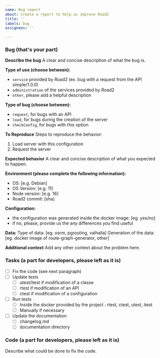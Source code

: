 ```yaml
---
name: Bug report
about: Create a report to help us improve Road2
title: ''
labels: bug
assignees: ''

---
```


### Bug (that's your part)

**Describe the bug**
A clear and concise description of what the bug is.

**Type of use (choose between):**
- `service` provided by Road2 (ex. bug with a request from the API simple/1.0.0)
- `administration` of the services provided by Road2 
- `other`, please add a helpful description

**Type of bug (choose between):**
- `request`, for bugs with an API
- `load`, for bugs during the creation of the server
- `checkConfig`, for bugs with this option

**To Reproduce**
Steps to reproduce the behavior:
1. Load server with this configuration
2. Request the server

**Expected behavior**
A clear and concise description of what you expected to happen.

**Environment (please complete the following information):**
 - OS: [e.g. Debian]
 - OS Version: [e.g. 11]
 - Node version: [e.g. 16]
 - Road2 commit: [sha]

**Configuration:**
- the configuration was generated inside the docker image: [eg. yes/no]
- if no, please, provide us the any differences you find useful

**Data:**
Type of data: [eg. osrm, pgrouting, valhalla]
Generation of the data: [eg. docker image of route-graph-generator, other]

**Additional context**
Add any other context about the problem here.


### Tasks (a part for developers, please left as it is)

- [ ] Fix the code (see next paragraph)
- [ ] Update tests 
  - [ ] utest/itest if modification of a classe
  - [ ] rtest if modification of an API 
  - [ ] ctest if modification of a configuration
- [ ] Run tests 
  - [ ] Inside the docker provided by the project : rtest, ctest, utest, itest
  - [ ] Manually if necessary
- [ ] Update the documentation 
  - [ ] changelog.md
  - [ ] documentation directory

### Code (a part for developers, please left as it is)

Describe what could be done to fix the code. 